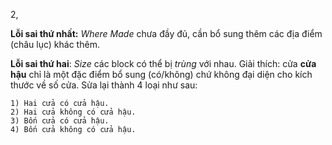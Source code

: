 2,

**Lỗi sai thứ nhất:** *Where Made* chưa đầy đủ, cần bổ sung thêm các địa điểm (châu lục) khác thêm.

**Lỗi sai thứ hai**: *Size* các block có thể bị *trùng* với nhau. Giải thích: cửa **cửa hậu** chỉ là một đặc điểm bổ sung (có/không) chứ không đại diện cho kích thước về số cửa. Sửa lại thành 4 loại như sau:

    1) Hai cửa có cửa hậu.
    2) Hai cửa không có cửa hậu.
    3) Bốn cửa có cửa hậu.
    4) Bốn cửa không có cửa hậu.